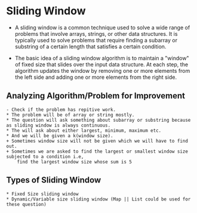 # Sliding Window

- A sliding window is a common technique used to solve a wide range of problems that involve arrays, strings, or other data structures. It is typically used to solve problems that require finding a subarray or substring of a certain length that satisfies a certain condition.

- The basic idea of a sliding window algorithm is to maintain a "window" of fixed size that slides over the input data structure. At each step, the algorithm updates the window by removing one or more elements from the left side and adding one or more elements from the right side.

## Analyzing Algorithm/Problem for Improvement
    - Check if the problem has repitive work.
    * The problem will be of array or string mostly.
    * The question will ask something about subarray or substring because as sliding window is always continuous.
    * The will ask about either largest, minimum, maximum etc.
    * And we will be given a k(window size).
    + Sometimes window size will not be given which we will have to find out.
    + Sometimes we are asked to find the largest or smallest window size subjected to a condition i.e, 
        find the largest window size whose sum is 5

## Types of Sliding Window
    
    * Fixed Size sliding window
    * Dynamic/Variable size sliding window (Map || List could be used for these question)